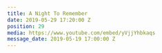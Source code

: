 ```yaml
---
title: A Night To Remember
date: 2019-05-29 17:20:00 Z
position: 29
media: https://www.youtube.com/embed/yVjjYhbkaqs
message_date: 2019-05-19 17:00:00 Z
---
```


